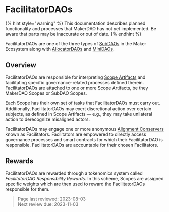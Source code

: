 # FacilitatorDAOs

{% hint style="warning" %}
This documentation describes planned functionality and processes that MakerDAO has not yet implemented. Be aware that parts may be inaccurate or out of date.
{% endhint %}

FacilitatorDAOs are one of the three types of [SubDAOs](overview.md) in the Maker Ecosystem along with [AllocatorDAOs](allocator.md) and [MiniDAOs](mini.md).

## Overview

FacilitatorDAOs are responsible for interpreting [Scope Artifacts](../maker-core/scopes-and-artifacts.md) and facilitating specific governance-related processes defined therein. FacilitatorDAOs are attached to one or more Scope Artifacts, be they MakerDAO Scopes or SubDAO Scopes.

Each Scope has their own set of tasks that FacilitatorDAOs must carry out. Additionally, FacilitatorDAOs may exert discretional action over certain subjects, as defined in Scope Artifacts &mdash; e.g., they may take unilateral action to derecognize misaligned actors.

FacilitatorDAOs may engage one or more anonymous [Alignment Conservers](../maker-core/alignment-conservers.md) known as Facilitators. Facilitators are empowered to directly access governance processes and smart contracts for which their FacilitatorDAO is responsible. FacilitatorDAOs are accountable for their chosen Facilitators.

## Rewards

FacilitatorDAOs are rewarded through a tokenomics system called *FacilitatorDAO Responsibility Rewards*. In this scheme, Scopes are assigned specific weights which are then used to reward the FacilitatorDAOs responsible for them.

>Page last reviewed: 2023-08-03    
>Next review due: 2023-11-03    


